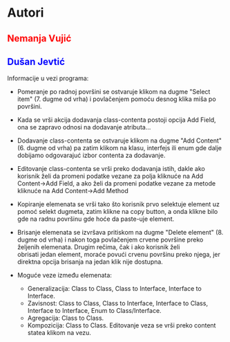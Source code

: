 # Autori
## <span style="color:red">Nemanja Vujić</span>
## <span style="color:blue">Dušan Jevtić</span>

Informacije u vezi programa:
- Pomeranje po radnoj površini se ostvaruje klikom na dugme "Select item" (7. dugme od vrha) i povlačenjem pomoću desnog klika miša po površini.
- Kada se vrši akcija dodavanja class-contenta postoji opcija Add Field, ona se zapravo odnosi na dodavanje atributa...
- Dodavanje class-contenta se ostvaruje klikom na dugme "Add Content" (6. dugme od vrha) pa zatim klikom na klasu, interfejs ili enum gde dalje dobijamo odgovarajuć izbor contenta za dodavanje.
- Editovanje class-contenta se vrši preko dodavanja istih, dakle ako korisnik želi da promeni podatke vezane za polja kliknuće na Add Content->Add Field,
  a ako želi da promeni podatke vezane za metode kliknuće na Add Content->Add Method
- Kopiranje elemenata se vrši tako što korisnik prvo selektuje element uz pomoć selekt dugmeta, zatim  klikne na copy button, a onda klikne bilo gde na radnu površinu gde hoće da paste-uje element.
- Brisanje elemenata se izvršava pritiskom na dugme "Delete element" (8. dugme od vrha) i nakon toga povlačenjem crvene površine preko željenih elemenata. Drugim rečima, čak i ako korisnik želi  
  obrisati jedan element, moraće povući crvenu površinu preko njega, jer direktna opcija brisanja na jedan klik nije dostupna.

- Moguće veze između elemenata:
  - Generalizacija: Class to Class, Class to Interface, Interface to Interface.
  - Zavisnost: Class to Class, Class to Interface, Interface to Class, Interface to Interface, Enum to Class/Interface.
  - Agregacija: Class to Class.
  - Kompozicija: Class to Class.
Editovanje veza se vrši preko content statea klikom na vezu.
